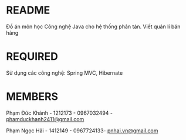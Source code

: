 # README #
Đồ án môn học Công nghệ Java cho hệ thống phân tán. Viết quản lí bán hàng
# REQUIRED
Sử dụng các công nghệ: Spring MVC, Hibernate
# MEMBERS
Phạm Đức Khánh - 1212173 - 0967032494 - phamduckhanh2411@gmail.com

Phạm Ngọc Hải  - 1412149 - 0967724133- pnhai.vn@gmail.com